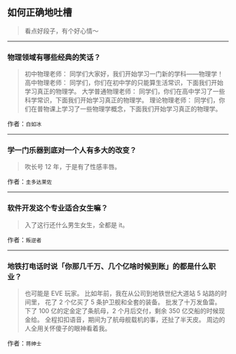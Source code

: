## 如何正确地吐槽

> 看点好段子，有个好心情～


 
---

### 物理领域有哪些经典的笑话？

> 初中物理老师：
> 同学们大家好，我们开始学习一门新的学科——物理学！
> 高中物理老师：
> 同学们，你们在初中学的只能算生活常识，下面我们开始学习真正的物理学。
> 大学普通物理老师：
> 同学们，你们在高中学习了一些科学常识，下面我们开始学习真正的物理学。
> 理论物理老师：
> 同学们，你们在普物课上学习了一些物理学概念，下面我们开始学习真正的物理学。


作者：`白如冰`

---

### 学一门乐器到底对一个人有多大的改变？

> 吹长号 12 年，于是有了性感丰唇。


作者：`圭多达莱佐`

---

### 软件开发这个专业适合女生嘛？

> 入了这行还什么男生女生，全都是 it。


作者：`叛逆者`

---

### 地铁打电话时说「你那几千万、几个亿啥时候到账」的都是什么职业？

> 也可能是 EVE 玩家。
> 比如年前，我在从公司到地铁世纪大道站 5 站路的时间里，
> 花了 2 个亿买了 5 条护卫舰和全套的装备。
> 批发了十万发鱼雷。
> 下了 100 亿的定金定了条航母，2 个月后交付，剩余 350 亿交船的时候现金给。
> 全程扣扣语音，期间为了航母舰载机的事，还扯了半天皮。
> 周边的人全用关怀傻子的眼神看着我。


作者：`蒋绅士`